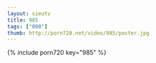 ```yaml
--- 
layout: sieutv
title: 985
tags: ["000"]
thumb: http://porn720.net/video/985/poster.jpg
---
```

{% include porn720 key="985" %} 
